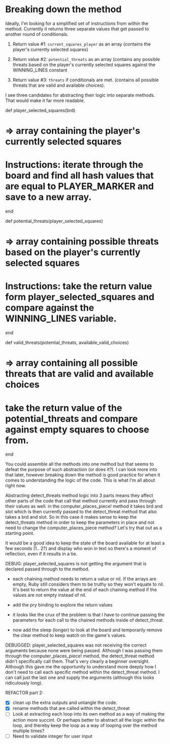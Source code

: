 # Breaking down the method

Ideally, I'm looking for a simplified set of instructions from within the method. Currently it returns three separate values that get passed to another round of conditionals. 

1. Return value #1: `current_squares_player` as an array (contains the player's currently selected squares)

2. Return value #2: `potential_threats` as an array (contains any possible threats based on the player's currently selected squares against the WINNING_LINES constant

3. Return value #3: `threats` if conditionals are met. (contains all possible threats that are valid and available choices).

I see three candidates for abstracting their logic into separate methods. That would make it far more readable.

def player_selected_squares(brd)
  # => array containing the player's currently selected squares
  # Instructions: iterate through the board and find all hash values that are equal to PLAYER_MARKER and save to a new array.
end


def potential_threats(player_selected_squares)
  # => array containing possible threats based on the player's currently selected squares
  # Instructions: take the return value form player_selected_squares and compare against the WINNING_LINES variable.
end


def valid_threats(potential_threats, available_valid_choices)
  # => array containing all possible threats that are valid and available choices
  # take the return value of the potential_threats and compare against empty squares to choose from.
end

You could assemble all the methods into one method but that seems to defeat the purpose of such abstraction (or does it?). I can look more into that later, however breaking down the method is good practice for when it comes to understanding the logic of the code. This is what I'm all about right now.

Abstracting detect_threats method logic into 3 parts means they affect other parts of the code that call that method currently and pass through their values as well. in the computer_places_piece! method it takes brd and slot which is then currently passed to the detect_threat method that also takes a brd and slot. So in this case it makes sense to keep the detect_threats method in order to keep the parameters in place and not need to change the computer_places_piece method? Let's try that out as a starting point.

It would be a good idea to keep the state of the board available for at least a few seconds (1.. 2?) and display who won in text so there's a moment of reflection, even if it results in a tie.

DEBUG: player_selected_squares is not getting the argument that is declared passed through to the method.
- each chaining method needs to return a value or nil. If the arrays are empty, Ruby still considers them to be truthy so they won't equate to nil. It's best to return the value at the end of each chaining method if the values are not empty instead of nil.
- add the pry binding to explore the return values
- it looks like the crux of the problem is that I have to continue passing the parameters for each call to the chained methods inside of detect_threat.

- now add the sleep (longer) to look at the board and temporarily remove the clear method to keep watch on the game's values.

DEBUGGED: player_selected_squares was not receiving the correct arguments because none were being passed. Although I was passing them through the computer_places_piece! method, the detect_threat method didn't specifically call them. That's very clearly a beginner oversight. Although this gave me the opportunity to understand more deeply how I don't need to call each specific method within the detect_threat method. I can call just the last one and supply the arguments (although this looks ridiculously long).

REFACTOR part 2:
- [x] clean up the extra outputs and untangle the code.
- [x] rename methods that are called within the detect_threat 
- [ ] Look at extracting each loop into its own method as a way of making the action more succint. Or perhaps better to abstract all the logic _within_ the loop, and thereby keep the loop as a way of looping over the method multiple times? 
- [ ] Need to validate integer for user input
